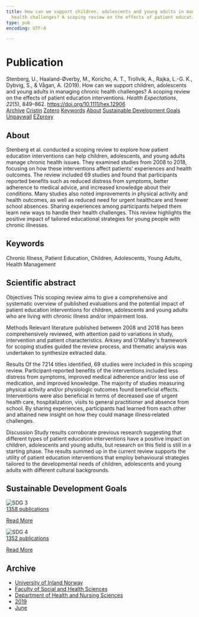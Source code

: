 ```yaml
---
title: How can we support children, adolescents and young adults in managing chronic
  health challenges? A scoping review on the effects of patient education interventions
type: pub
encoding: UTF-8

---
```

<h1>Publication</h1>
<article id="csl-bib-container-EA5SI9IC" class="csl-bib-container">
  <div class="csl-bib-body"> <div class="csl-entry">Stenberg, U., Haaland-Øverby, M., Koricho, A. T., Trollvik, A., Rajka, L.-G. K., Dybvig, S., &#38; Vågan, A. (2019). How can we support children, adolescents and young adults in managing chronic health challenges? A scoping review on the effects of patient education interventions. <i>Health Expectations</i>, <i>22</i>(5), 849–862. <a href="https://doi.org/10.1111/hex.12906">https://doi.org/10.1111/hex.12906</a></div> </div>
  <div class="csl-bib-buttons">
    <a href="#taxonomy-article-EA5SI9IC" alt="archive" class="csl-bib-button">Archive</a>
    <a href="https://app.cristin.no/results/show.jsf?id=1703401" alt="Cristin" class="csl-bib-button">Cristin</a>
    <a href="http://zotero.org/groups/5881554/items/EA5SI9IC" alt="Zotero" class="csl-bib-button">Zotero</a>
    <a href="#keywords-article-EA5SI9IC" alt="keywords" class="csl-bib-button">Keywords</a>
    <a href="#about-article-EA5SI9IC" alt="about_pub" class="csl-bib-button">About</a>
    <a href="#sdg-article-EA5SI9IC" alt="sdg" class="csl-bib-button">Sustainable Development Goals</a>
    <a href="https://onlinelibrary.wiley.com/doi/pdfdirect/10.1111/hex.12906" alt="Unpaywall" class="csl-bib-button">Unpaywall</a>
    <a href="https://onlinelibrary.wiley.com/doi/pdfdirect/10.1111/hex.12906" alt="EZproxy" class="csl-bib-button">EZproxy</a>
  </div>
  <div id="csl-bib-meta-container-EA5SI9IC"></div>
</article>
<div id="csl-bib-meta-EA5SI9IC" class="csl-bib-meta">
  <article id="about-article-EA5SI9IC" class="about_pub-article">
    <h1>About</h1>
    Stenberg et al. conducted a scoping review to explore how patient education interventions can help children, adolescents, and young adults manage chronic health issues. They examined studies from 2008 to 2018, focusing on how these interventions affect patients' experiences and health outcomes. The review included 69 studies and found that participants reported benefits such as reduced distress from symptoms, better adherence to medical advice, and increased knowledge about their conditions. Many studies also noted improvements in physical activity and health outcomes, as well as reduced need for urgent healthcare and fewer school absences. Sharing experiences among participants helped them learn new ways to handle their health challenges. This review highlights the positive impact of tailored educational strategies for young people with chronic illnesses.
  </article>
  <article id="keywords-article-EA5SI9IC" class="keywords-article">
    <h1>Keywords</h1>
    Chronic Illness, Patient Education, Children, Adolescents, Young Adults, Health Management
  </article>
  <article id="abstract-article-EA5SI9IC" class="abstract-article">
    <h1>Scientific abstract</h1>
    Objectives 
This scoping review aims to give a comprehensive and systematic overview of published evaluations and the potential impact of patient education interventions for children, adolescents and young adults who are living with chronic illness and/or impairment loss. 
 
Methods 
Relevant literature published between 2008 and 2018 has been comprehensively reviewed, with attention paid to variations in study, intervention and patient characteristics. Arksey and O'Malley's framework for scoping studies guided the review process, and thematic analysis was undertaken to synthesize extracted data. 
 
Results 
Of the 7214 titles identified, 69 studies were included in this scoping review. Participant‐reported benefits of the interventions included less distress from symptoms, improved medical adherence and/or less use of medication, and improved knowledge. The majority of studies measuring physical activity and/or physiologic outcomes found beneficial effects. Interventions were also beneficial in terms of decreased use of urgent health care, hospitalization, visits to general practitioner and absence from school. By sharing experiences, participants had learned from each other and attained new insight on how they could manage illness‐related challenges. 
 
Discussion 
Study results corroborate previous research suggesting that different types of patient education interventions have a positive impact on children, adolescents and young adults, but research on this field is still in a starting phase. The results summed up in the current review supports the utility of patient education interventions that employ behavioural strategies tailored to the developmental needs of children, adolescents and young adults with different cultural backgrounds.
  </article>
  <article id="sdg-article-EA5SI9IC" class="sdg-article">
    <h1>Sustainable Development Goals</h1>
    <div class="sdg-container"><div id="sdg3" class="sdg">
        <img src="{{< params subfolder >}}images/sdg/sdg03_en.png" class="image" alt="SDG 3">
        <div class="sdg-overlay">
          <a href="{{< params subfolder >}}en/archive/?sdg=3#archive" class="sdg-publication-count"><span>1358</span> publications</a>
          <p><a href="https://sdgs.un.org/goals/goal3" class="sdg-read-more">Read More</a></p>
        </div>
      </div> <div id="sdg4" class="sdg">
        <img src="{{< params subfolder >}}images/sdg/sdg04_en.png" class="image" alt="SDG 4">
        <div class="sdg-overlay">
          <a href="{{< params subfolder >}}en/archive/?sdg=4#archive" class="sdg-publication-count"><span>1352</span> publications</a>
          <p><a href="https://sdgs.un.org/goals/goal4" class="sdg-read-more">Read More</a></p>
        </div>
      </div></div>
  </article>
  <article id="taxonomy-article-EA5SI9IC" class="taxonomy-article">
    <h1>Archive</h1>
    <ul>
      <li><a href="{{< params subfolder >}}en/archive/?key=3DCRN523">University of Inland Norway</a></li>
      <li><a href="{{< params subfolder >}}en/archive/?key=IDKFS3MX">Faculty of Social and Health Sciences</a></li>
      <li><a href="{{< params subfolder >}}en/archive/?key=GTV4ECMZ">Department of Health and Nursing Sciences</a></li>
      <li><a href="{{< params subfolder >}}en/archive/?key=E7THIEEM">2019</a></li>
      <li><a href="{{< params subfolder >}}en/archive/?key=R3IIEVI9">June</a></li>
    </ul>
  </article>
</div>
